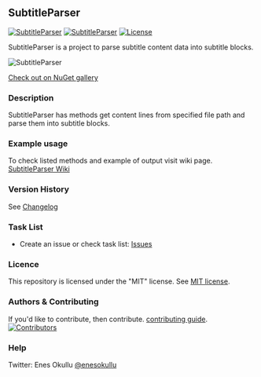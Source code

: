 ## SubtitleParser
[![SubtitleParser](https://img.shields.io/nuget/v/SubtitleParser.svg)](https://www.nuget.org/packages/SubtitleParser/) [![SubtitleParser](https://img.shields.io/nuget/dt/SubtitleParser.svg)](https://www.nuget.org/packages/SubtitleParser/) [![License](https://img.shields.io/github/license/meokullu/SubtitleParser.svg)](https://github.com/meokullu/SubtitleParser/blob/master/LICENSE)

SubtitleParser is a project to parse subtitle content data into subtitle blocks.

![SubtitleParser](https://github.com/meokullu/SubtitleParser/assets/4971757/a5316c0c-3e42-4574-a7ec-c104760b6ec2)

[Check out on NuGet gallery](https://www.nuget.org/packages/SubtitleParser/)

### Description
SubtitleParser has methods get content lines from specified file path and parse them into subtitle blocks.

### Example usage
To check listed methods and example of output visit wiki page. [SubtitleParser Wiki](https://github.com/meokullu/SubtitleParser/wiki/Listed-Methods)

### Version History
See [Changelog](https://github.com/meokullu/SubtitleParser/blob/master/CHANGELOG.md)

### Task List
* Create an issue or check task list: [Issues](https://github.com/meokullu/SubtitleParser/issues)

### Licence
This repository is licensed under the "MIT" license. See [MIT license](https://github.com/meokullu/SubtitleParser/blob/master/LICENSE).

### Authors & Contributing
If you'd like to contribute, then contribute. [contributing guide](https://github.com/meokullu/SubtitleParser/blob/master/CONTRIBUTING.md).
[![Contributors](https://contrib.rocks/image?repo=meokullu/SubtitleParser)](https://github.com/meokullu/SubtitleParser/graphs/contributors)

### Help
Twitter: Enes Okullu [@enesokullu](https://twitter.com/EnesOkullu)
